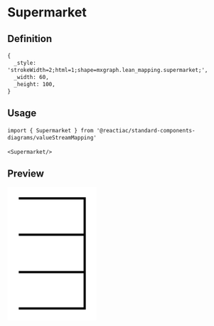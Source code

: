 # Supermarket

## Definition

```
{
  _style: 'strokeWidth=2;html=1;shape=mxgraph.lean_mapping.supermarket;',
  _width: 60,
  _height: 100,
}
```

## Usage

```
import { Supermarket } from '@reactiac/standard-components-diagrams/valueStreamMapping'

<Supermarket/>
```

## Preview

<img src="./supermarket.png" width="200"/>
